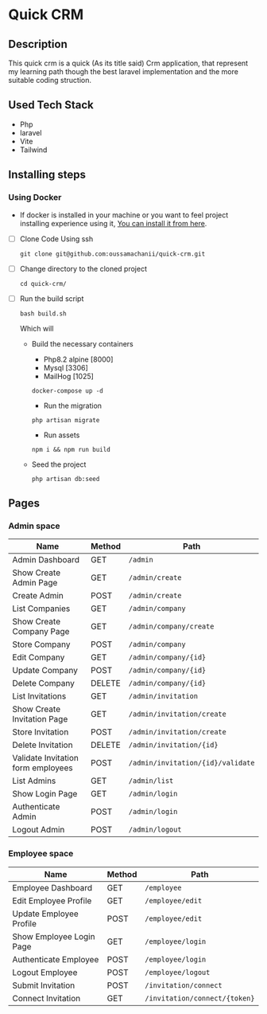 
# Quick CRM

## Description
This quick crm is a quick (As its title said) Crm application, that represent my learning path though the best laravel implementation and the more suitable coding struction.

## Used Tech Stack
- Php
- laravel
- Vite
- Tailwind

## Installing steps
### Using Docker
- If docker is installed in your machine or you want to feel project installing experience using it, [You can install it from here](https://docs.docker.com/desktop/install/mac-install/).

- [ ] Clone Code Using ssh
    ```
    git clone git@github.com:oussamachanii/quick-crm.git
    ```
- [ ] Change directory to the cloned project
    ```
    cd quick-crm/
    ```
- [ ] Run the build script
  ```
  bash build.sh
  ```
  
  Which will 
  - Build the necessary containers
    - Php8.2 alpine [8000]
    - Mysql [3306]
    - MailHog [1025]
    ```
    docker-compose up -d
    ```
    - Run the migration
    ```
    php artisan migrate
    ```
    - Run assets
    ```
    npm i && npm run build
    ```

  - Seed the project
    ```
    php artisan db:seed
    ```
## Pages
### Admin space
Name                                  | Method | Path
--------------------------------------|--------|--------------------------------------------
Admin Dashboard                       | GET    | `/admin`
Show Create Admin Page                | GET    | `/admin/create`
Create Admin                          | POST   | `/admin/create`
List Companies                        | GET    | `/admin/company`
Show Create Company Page              | GET    | `/admin/company/create`
Store Company                         | POST   | `/admin/company`
Edit Company                          | GET    | `/admin/company/{id}`
Update Company                        | POST   | `/admin/company/{id}`
Delete Company                        | DELETE | `/admin/company/{id}`
List Invitations                      | GET    | `/admin/invitation`
Show Create Invitation Page           | GET    | `/admin/invitation/create`
Store Invitation                      | POST   | `/admin/invitation/create`
Delete Invitation                     | DELETE | `/admin/invitation/{id}`
Validate Invitation form employees    | POST   | `/admin/invitation/{id}/validate`
List Admins                           | GET    | `/admin/list`
Show Login Page                       | GET    | `/admin/login`
Authenticate Admin                    | POST   | `/admin/login`
Logout Admin                          | POST   | `/admin/logout`

### Employee space
Name                                  | Method | Path
--------------------------------------|--------|--------------------------------------------
Employee Dashboard                    | GET    | `/employee`
Edit Employee Profile                 | GET    | `/employee/edit`
Update Employee Profile               | POST   | `/employee/edit`
Show Employee Login Page              | GET    | `/employee/login`
Authenticate Employee                 | POST   | `/employee/login`
Logout Employee                       | POST   | `/employee/logout`
Submit Invitation                     | POST   | `/invitation/connect`
Connect Invitation                    | GET    | `/invitation/connect/{token}`
